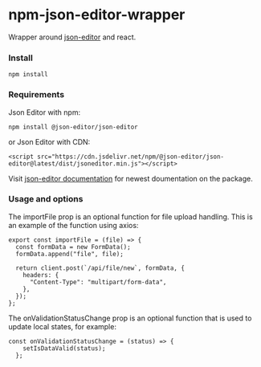# npm-json-editor-wrapper

Wrapper around [json-editor](https://github.com/json-editor/json-editor) and react.

### Install

```
npm install
```

### Requirements

Json Editor with npm:

```
npm install @json-editor/json-editor
```

or Json Editor with CDN:

```
<script src="https://cdn.jsdelivr.net/npm/@json-editor/json-editor@latest/dist/jsoneditor.min.js"></script>
```

Visit [json-editor documentation](https://github.com/json-editor/json-editor) for newest doumentation on the package.

### Usage and options

The importFile prop is an optional function for file upload handling. This is an example of the function using axios:

```
export const importFile = (file) => {
  const formData = new FormData();
  formData.append("file", file);

  return client.post(`/api/file/new`, formData, {
    headers: {
      "Content-Type": "multipart/form-data",
    },
  });
};
```

The onValidationStatusChange prop is an optional function that is used to update local states, for example:

```
const onValidationStatusChange = (status) => {
    setIsDataValid(status);
  };
```
